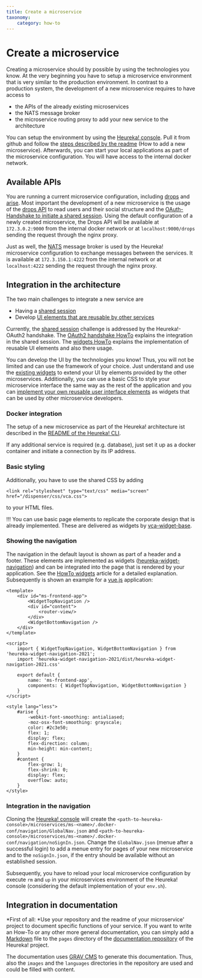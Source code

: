 ```yaml
---
title: Create a microservice
taxonomy:
    category: how-to
---
```

# Create a microservice
Creating a microservice should by possible by using the technologies you know. At the very beginning you have to setup a microservice environment that is very similar to the production environment.
In contrast to a production system, the development of a new microservice requires to have access to 
* the APIs of the already existing microservices
* the NATS message broker
* the microservice routing proxy to add your new service to the architecture

You can setup the environment by using the [Heureka! console](https://github.com/SOTETO/heureka). Pull it from github and follow the [steps described by the readme](https://github.com/SOTETO/heureka#how-to-add-a-new-microservice) (How to add a new microservice). 
Afterwards, you can start your local applications as part of the microservice configuration. You will have access to the internal docker network.

## Available APIs
You are running a current microservice configuration, including [drops](https://github.com/SOTETO/drops) and [arise](https://github.com/SOTETO/arise). Most important the development of a new microservice is the usage of the [drops API](https://github.com/SOTETO/drops#webservice) to read users and their social structure and the [OAuth-Handshake to initiate a shared session](https://github.com/SOTETO/drops#oauth2-based-session-handshake).
Using the default configuration of a newly created microservice, the Drops API will be available at `172.3.0.2:9000` from the internal docker network or at `localhost:9000/drops` sending the request through the nginx proxy.

Just as well, the [NATS](https://nats.io/) message broker is used by the Heureka! microservice configuration to exchange messages between the services. It is available at `172.3.150.1:4222` from the internal network or at `localhost:4222` sending the request through the nginx proxy.

## Integration in the architecture
The two main challenges to integrate a new service are 
* Having a [shared session](../../architecture/shared-session)
* Develop [UI elements that are reusable by other services](../../architecture/dUIfc#widgets)

Currently, the [shared session](../../architecture/shared-session) challenge is addressed by the Heureka!-OAuth2 handshake. The [OAuth2 handshake HowTo](../oauth2-handshake) explains the integration in the shared session. The [widgets HowTo](../widgets) explains the implementation of reusable UI elements and also there usage.

You can develop the UI by the technologies you know! Thus, you will not be limited and can use the framework of your choice. Just understand and use the [existing widgets](../../architecture/dUIfc#widgets) to extend your UI by elements provided by the other microservices. Additionally, you can use a basic CSS to style your microservice interface the same way as the rest of the application and you can [implement your own reusable user interface elements](../widgets) as widgets that can be used by other microservice developers.

### Docker integration
The setup of a new microservice as part of the Heureka! architecture ist described in the [README of the Heureka! CLI](https://github.com/SOTETO/heureka#how-to-add-a-new-microservice).

If any additional service is required (e.g. database), just set it up as a docker container and initiate a connection by its IP address.

### Basic styling
Additionally, you have to use the shared CSS by adding
```
<link rel="stylesheet" type="text/css" media="screen" href="/dispenser/css/vca.css">
```
to your HTML files.

!!! You can use basic page elements to replicate the corporate design that is already implemented. These are delivered as widgets by [vca-widget-base](https://github.com/SOTETO/vca-widget-base?target=_blank).

### Showing the navigation
The navigation in the default layout is shown as part of a header and a footer. These elements are implemented as widgets ([heureka-widget-navigation](https://github.com/SOTETO/heureka-widget-navigation-2021?target=_blank)) and can be integrated into the page that is rendered by your application. See the [HowTo widgets](../widgets) article for a detailed explanation. Subsequently is shown an example for a [vue.js](https://vuejs.org/?target=_blank) application:
```
<template>
    <div id="ms-frontend-app">
        <WidgetTopNavigation />
        <div id="content">
            <router-view/>
        </div>
        <WidgetBottomNavigation />
    </div>
</template>

<script>
    import { WidgetTopNavigation, WidgetBottomNavigation } from 'heureka-widget-navigation-2021';
    import 'heureka-widget-navigation-2021/dist/heureka-widget-navigation-2021.css'
    
    export default {
        name: 'ms-frontend-app',
        components: { WidgetTopNavigation, WidgetBottomNavigation }
    }
</script>

<style lang="less">
    #arise {
        -webkit-font-smoothing: antialiased;
        -moz-osx-font-smoothing: grayscale;
        color: #2c3e50;
        flex: 1;
        display: flex;
        flex-direction: column;
        min-height: min-content;
    }
    #content {
        flex-grow: 1;
        flex-shrink: 0;	
        display: flex;
        overflow: auto;
    }
</style>
```

### Integration in the navigation
Cloning the [Heureka! console](https://github.com/SOTETO/heureka) will create the `<path-to-heureka-console>/microservices/ms-<name>/.docker-conf/navigation/GlobalNav.json` and 
`<path-to-heureka-console>/microservices/ms-<name>/.docker-conf/navigation/noSignIn.json`. Change the `GlobalNav.json` (menue after a successful login) to add a menue entry for pages of your new microservice and to the `noSignIn.json`, if the entry should be available without an established session.

Subsequently, you have to reload your local microservice configuration by execute `rm` and `up` in your microservices  environment of the Heureka! console (considering the default implementation of your `env.sh`).

## Integration in documentation
*First of all: *Use your repository and the readme of your microservice' project to document specific functions of your service. If you want to write an How-To or 
any other more general documentation, you can simply add a [Markdown](https://www.markdownguide.org/basic-syntax/) file to the `pages` directory of the [documentation 
repository](https://github.com/SOTETO/docu) of the Heureka! project.

The documentation uses [GRAV CMS](https://getgrav.org/) to generate this documentation. Thus, also the `images` and the `languages` directories in the repository are used and could be filled with content.
